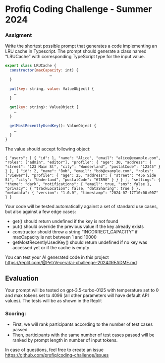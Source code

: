 # Profiq Coding Challenge - Summer 2024

### Assigment
Write the shortest possible prompt that generates a code implementing an LRU cache in Typescript. 
The prompt should generate a class named “LRUCache” with corresponding TypeScript type for the input value.

```javascript
export class LRUCache {
  constructor(maxCapacity: int) {
             		…
  }
  
  put(key: string, value: ValueObject) {
  	…
  }
  
  get(key: string): ValueObject {
  	…
  }
  
  getMostRecentlyUsedKey(): ValueObject {
  	…
  }
}
```

The value should accept following object:
```
{ "users": [ { "id": 1, "name": "Alice", "email": "alice@example.com", "roles": ["admin", "editor"], "profile": { "age": 30, "address": { "street": "123 Main St", "city": "Wonderland", "postalCode": "12345" } } }, { "id": 2, "name": "Bob", "email": "bob@example.com", "roles": ["viewer"], "profile": { "age": 25, "address": { "street": "456 Side St", "city": "Underland", "postalCode": "67890" } } } ], "settings": { "theme": "dark", "notifications": { "email": true, "sms": false }, "privacy": { "trackLocation": false, "dataSharing": true } }, "metadata": { "version": "1.0.0", "timestamp": "2024-07-17T10:00:00Z" } }
```

Your code will be tested automatically against a set of standard use cases, but also against a few edge cases:
- get() should return undefined if the key is not found
- put() should override the previous value if the key already exists
- constructor should throw a string “INCORRECT_CAPACITY” if maxCapacity is not between 1 and 10000
- getMostRecentlyUsedKey() should return undefined if no key was accessed yet or if the cache is empty

You can test your AI generated code in this project 
https://replit.com/@PetrVecera/ai-challenge-2024#README.md

## Evaluation
Your prompt will be tested on gpt-3.5-turbo-0125 with temperature set to 0 and max tokens set to 4096 (all other parameters will have default API values). The tests will be as shown in the Replit

### Scoring:
- First, we will rank participants according to the number of test cases passed
- Then, participants with the same number of test cases passed will be ranked by prompt length in number of input tokens.

In case of questions, feel free to create an issue https://github.com/profiq/coding-challenge/issues
